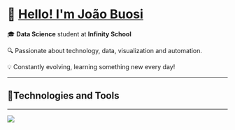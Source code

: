 # 👋 [Hello! I'm João Buosi](https://caminho-do-gif.gif)

🎓 **Data Science** student at **Infinity School**

🔍 Passionate about technology, data, visualization and automation.

💡 Constantly evolving, learning something new every day!

---

## 🚀Technologies and Tools

---

<img src="https://skillicons.dev/icons?i=python,html,js,c,css,aiscript,django,r,react,vscode,github,blender,instagram,linkedin" />


